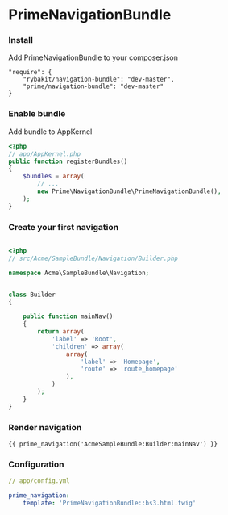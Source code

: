 # PrimeNavigationBundle

### Install

Add PrimeNavigationBundle to your composer.json

```
"require": {
    "rybakit/navigation-bundle": "dev-master",
    "prime/navigation-bundle": "dev-master"
}
```

### Enable bundle

Add bundle to AppKernel

``` php
<?php
// app/AppKernel.php
public function registerBundles()
{
    $bundles = array(
        // ...
        new Prime\NavigationBundle\PrimeNavigationBundle(),
    );
}

```

### Create your first navigation

``` php

<?php
// src/Acme/SampleBundle/Navigation/Builder.php

namespace Acme\SampleBundle\Navigation;


class Builder 
{

    public function mainNav()
    {
        return array(
            'label' => 'Root',
            'children' => array(
                array(
                    'label' => 'Homepage',
                    'route' => 'route_homepage'
                ),
            )
        );
    }
} 

```

### Render navigation

```
{{ prime_navigation('AcmeSampleBundle:Builder:mainNav') }}
```

### Configuration

``` yaml
// app/config.yml

prime_navigation:
    template: 'PrimeNavigationBundle::bs3.html.twig'
```